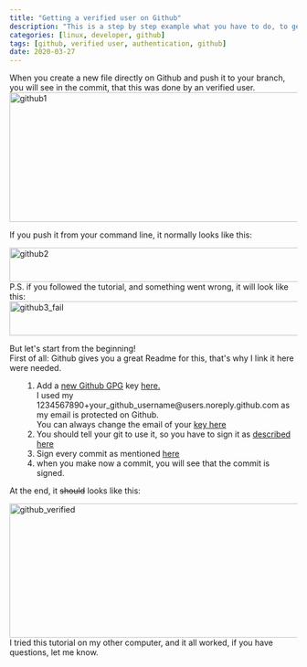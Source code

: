 ```yaml
---
title: "Getting a verified user on Github"
description: "This is a step by step example what you have to do, to get a verified user on Github"
categories: [linux, developer, github]
tags: [github, verified user, authentication, github]
date: 2020-03-27
---
```



  When you create a new file directly on Github and push it to your branch, you will see in the commit, that this was done by an verified user.<br /><img class="alignnone size-full wp-image-484" src="https://joergi77.files.wordpress.com/2020/03/github1-2.png" alt="github1" width="947" height="227" />


  If you push it from your command line, it normally looks like this:


  <img class="alignnone size-full wp-image-474" src="https://joergi77.files.wordpress.com/2020/03/github2.png" alt="github2" width="947" height="60" />  
  P.S. if you followed the tutorial, and something went wrong, it will look like this:  
    <img class="alignnone size-full wp-image-473" src="https://joergi77.files.wordpress.com/2020/03/github3_fail.png" alt="github3_fail" width="947" height="60" />  

  But let's start from the beginning!    
First of all: Github gives you a great Readme for this, that's why I link it here were needed.

<ol><li style="list-style-type:none;"><ol><li>Add a <a href="https://help.github.com/en/github/authenticating-to-github/generating-a-new-gpg-key">new Github GPG</a> key <a href="https://github.com/settings/gpg/new">here.</a><br />I used my 1234567890+your_github_username@users.noreply.github.com as my email is protected on Github.<br />You can always change the email of your <a href="https://help.github.com/en/github/authenticating-to-github/associating-an-email-with-your-gpg-key">key here</a></li><li>You should tell your git to use it, so you have to sign it as <a href="https://help.github.com/en/github/authenticating-to-github/telling-git-about-your-signing-key">described here</a></li><li>Sign every commit as mentioned <a href="https://help.github.com/en/github/authenticating-to-github/signing-commits">here</a></li><li>when you make now a commit, you will see that the commit is signed.</li></ol></li></ol><p>At the end, it <del>should</del> looks like this:</p><p><img class="alignnone size-full wp-image-483" src="https://joergi77.files.wordpress.com/2020/03/github_verified-1.png" alt="github_verified" width="952" height="235" /><br />I tried this tutorial on my other computer, and it all worked, if you have questions, let me know.</p>
